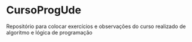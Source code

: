 # CursoProgUde
Repositório para colocar exercícios e observações do curso realizado de algoritmo e lógica de programação
